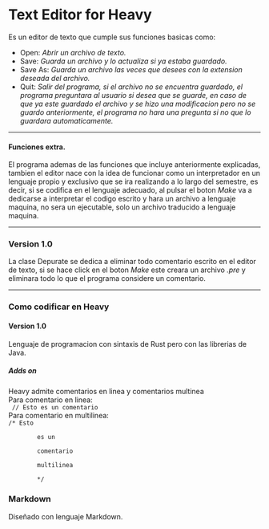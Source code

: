 # Text Editor for Heavy
Es un editor de texto que cumple sus funciones basicas como:
 <br>
 - Open: <i>Abrir un archivo de texto.</i>
 - Save: <i>Guarda un archivo y lo actualiza si ya estaba 
guardado.</i>
 - Save As: <i>Guarda un archivo las veces que desees con la 
extension deseada del archivo.</i>
 - Quit: <i>Salir del programa, si el archivo no se encuentra 
guardado, el programa preguntara al usuario si desea que 
se guarde, en caso de que ya este guardado el archivo y se
 hizo una modificacion pero no se guardo anteriormente, 
el programa no hara una pregunta si no que lo guardara
 automaticamente.</i>
<hr>
<h4> Funciones extra. </h4>
<p>El programa ademas de las funciones que incluye anteriormente
explicadas, tambien el editor nace con la idea de funcionar
como un interpretador en un lenguaje propio y exclusivo que
se ira realizando a lo largo del semestre, es decir, si se
codifica en el lenguaje adecuado, al pulsar el boton <i>Make</i>
va a dedicarse a interpretar el codigo escrito y hara un
archivo a lenguaje maquina, no sera un ejecutable, solo un
archivo traducido a lenguaje maquina.</p>

<hr>
<h3> Version 1.0 </h3>
La clase Depurate se dedica a eliminar todo comentario escrito
en el editor de texto, si se hace click en el boton <i>Make</i>
este creara un archivo <i>.pre</i> y eliminara todo lo que el
programa considere un comentario.
<hr>
<h3> Como codificar en Heavy</h3>
<h4> Version 1.0</h4>
Lenguaje de programacion con sintaxis de Rust pero con las 
librerias de Java.
<h5>Adds on</h5>
Heavy admite comentarios en linea y comentarios multinea <br>
Para comentario en linea: <br>
<code> // Esto es un comentario </code><br>
Para comentario en multilinea: <br>
<code>/* Esto <br>
        es un<br>
        comentario<br>
        multilinea<br>
        */
</code>

### Markdown
Diseñado con lenguaje Markdown.
